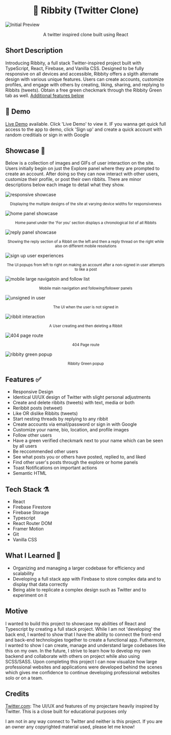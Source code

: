 <h1 align="center"> 🐸 Ribbity (Twitter Clone) </h1>
<img alt='Initial Preview' src='/src/media/FirstPreview.png'>

<p align='center'>A twitter inspired clone built using React</p>

## Short Description

Introducing Ribbity, a full stack Twitter-inspired project built with TypeScript, React, Firebase, and Vanilla CSS. Designed to be fully responsive on all devices and accessible, Ribbity offers a slgith alternate design with various unique features. Users can create accounts, customize profiles, and engage with others by creating, liking, sharing, and replying to Ribbits (tweets). Obtain a free green checkmark through the Ribbity Green tab as well. [Additional features below](https://github.com/tagtart1/ribbity/#features-)

## 🔴 Demo

[Live Demo](https://tweety-3dd86.web.app/) available. Click 'Live Demo' to view it. IF you wanna get quick full access to the app to demo, click 'Sign up' and create a quick account with random creditials or sign in with Google

## Showcase 🌟

Below is a collection of images and GIFs of user interaction on the site. Users initially begin on just the Explore panel where they are prompted to create an account. After doing so they can now interact with other users, customize their profile, or post their own ribbits. There are minor descriptions below each image to detail what they show.

<img alt='responsive showcase' src='/src/media/responsiveShowcase.gif'>
<p align='center'><sup>Displaying the multiple designs of the site at varying device widths for responsiveness</sup></p>

<img alt='home panel showcase' src='/src/media/markdownMedia/homeScreenshotFINAL.png'>
<p align='center'><sup>Home panel under the 'For you' section displays a chronological list of all Ribbits</sup></p>

<img alt='reply panel showcase' src='/src/media/markdownMedia/repliedExampleScreenshotFINAL.png'>
<p align='center'><sup>Showing the reply section of a Ribbit on the left and then a reply thread on the right while also on different mobile resolutions</sup></p>

<img alt='sign up user experiences' src='/src/media/markdownMedia/signupUX.png'>
<p align='center'><sup>The UI popups from left to right on making an account after a non-signed in user attempts to like a post</sup></p>

<img alt='mobile large navigatoin and follow list' src='/src/media/markdownMedia/MobileNavAndFollowFINALFINAL.png'>
<p align='center'><sup>Mobile main navigation and following/follower panels</sup></p>

<img alt='unsigned in user' src='/src/media/markdownMedia/unsignUserFINAL.png'>
<p align='center'><sup>The UI when the user is not signed in</sup></p>

<img alt='ribbit interaction' src='/src/media/markdownMedia/ribbitInteractionEDITGIF.gif'>
<p align='center'><sup>A User creating and then deleting a Ribbit</sup></p>

<img alt='404 page route' src='/src/media/markdownMedia/invalidRouteFINAL.png'>
<p align='center'><sup>404 Page route</sup></p>

<img alt='ribbity green popup' src='/src/media/markdownMedia/ribbityGreenPopupFINAL.png'>
<p align='center'><sup>Ribbity Green popup</sup></p>

## Features ✅

- Responsive Design
- Identical UI/UX design of Twitter with slight personal adjustments
- Create and delete ribbits (tweets) with text, media or both
- Reribbit posts (retweet)
- Like OR dislike Ribbits (tweets)
- Start nesting threads by replying to any ribbit
- Create accounts via email/password or sign in with Google
- Customize your name, bio, location, and profile images
- Follow other users
- Have a green verified checkmark next to your name which can be seen by all users
- Be reccommended other users
- See what posts you or others have posted, replied to, and liked
- Find other user's posts through the explore or home panels
- Toast Notifications on important actions
- Semantic HTML

## Tech Stack ⚗️

- React
- Firebase Firestore
- Firebase Storage
- Typescript
- React Router DOM
- Framer Motion
- Git
- Vanilla CSS

## What I Learned 📖

- Organizing and managing a larger codebase for efficiency and scalability
- Developing a full stack app with Firebase to store complex data and to display that data correctly
- Being able to replicate a complex design such as Twitter and to experiment on it

## Motive

I wanted to build this project to showcase my abilities of React and Typescript by creating a full stack project. While I am not 'developing' the back end, I wanted to show that I have the ability to connect the front-end and back-end technologies together to create a functional app. Futhermore, I wanted to show I can create, manage and understand large codebases like this on my own. In the future, I strive to learn how to develop my own backend and collaborate with others on project while also using SCSS/SASS. Upon completing this project I can now visualize how large professional websites and applications were developed behind the scenes which gives me confidence to continue developing professional websites solo or on a team.

## Credits

[Twitter.com](https://twitter.com): The UI/UX and features of my projectare heavily inspired by Twitter. This is a close built for educational purposes only

I am not in any way connect to Twitter and neither is this project. If you are an owner any copyrighted material used, please let me know!
